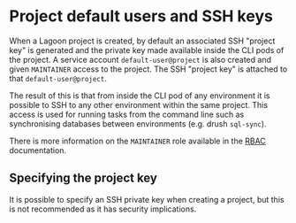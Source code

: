 # Project default users and SSH keys

When a Lagoon project is created, by default an associated SSH "project key" is generated and the private key made available inside the CLI pods of the project. A service account `default-user@project` is also created and given `MAINTAINER` access to the project. The SSH "project key" is attached to that `default-user@project`.

The result of this is that from inside the CLI pod of any environment it is possible to SSH to any other environment within the same project. This access is used for running tasks from the command line such as synchronising databases between environments (e.g. drush `sql-sync`).

There is more information on the `MAINTAINER` role available in the [RBAC](https://docs.lagoon.sh/lagoon/administering-lagoon/rbac) documentation.

## Specifying the project key

It is possible to specify an SSH private key when creating a project, but this is not recommended as it has security implications.
